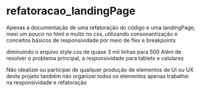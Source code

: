 # refatoracao_landingPage
Apenas a documentação de uma refatoração do código e uma landingPage,
mexi um pouco no html e muito no css, utilizando consonantização e 
conceitos básicos de responsividade por meio de flex e breakpoints

diminuindo o arquivo  style.css de quase 3 mil linhas para  500
Além de resolver o problema principal, a responsividade para tablets e celulares


Não idealizei ou participei de qualquer produção de elementos de UI ou UX deste projeto
também não organizei todos os elementos apenas trabalhei na responsividade e refatoração

